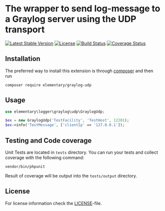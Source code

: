 <h1>The wrapper to send log-message to a Graylog server using the UDP transport</h1>


[![Latest Stable Version](https://poser.pugx.org/elementary/graylog-udp/v/stable)](https://packagist.org/packages/elementary/graylog-udp)
[![License](https://poser.pugx.org/elementary/graylog-udp/license)](https://packagist.org/packages/elementary/graylog-udp)
[![Build Status](https://travis-ci.org/php-elementary/graylog-udp.svg?branch=master)](https://travis-ci.org/php-elementary/graylog-udp)
[![Coverage Status](https://coveralls.io/repos/github/php-elementary/graylog-udp/badge.svg)](https://coveralls.io/github/php-elementary/graylog-udp)

Installation
------------

The preferred way to install this extension is through [composer](http://getcomposer.org/download/) and then run

```
composer require elementary/graylog-udp
```

Usage
-----
```php
use elementary\logger\graylog\udp\GraylogUdp;

$ex = new GraylogUdp('TestFacility', 'TestHost', 12201);
$ex->info('TestMessage', ['clientIp' => '127.0.0.1']);
```

Testing and Code coverage
-------
Unit Tests are located in `tests` directory.
You can run your tests and collect coverage with the following command:
```
vendor/bin/phpunit
```
Result of coverage will be output into the `tests/output` directory.

License
-------
For license information check the [LICENSE](LICENSE)-file.